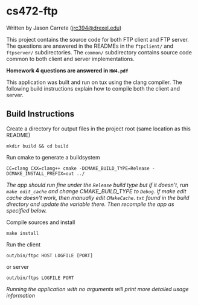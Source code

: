 cs472-ftp
=========
Written by Jason Carrete (jrc394@drexel.edu)

This project contains the source code for both FTP client and FTP server. The
questions are answered in the READMEs in the `ftpclient/` and `ftpserver/`
subdirectories. The `common/` subdirectory contains source code common to both
client and server implementations.

**Homework 4 questions are answered in `HW4.pdf`**

This application was built and run on tux using the clang compiler. The
following build instructions explain how to compile both the client and
server.

Build Instructions
------------------
Create a directory for output files in the project root (same location as
this README)

    mkdir build && cd build

Run cmake to generate a buildsystem

    CC=clang CXX=clang++ cmake -DCMAKE_BUILD_TYPE=Release -DCMAKE_INSTALL_PREFIX=out ../

*The app should run fine under the `Release` build type but if it doesn't, run
`make edit_cache` and change CMAKE_BUILD_TYPE to `Debug`. If make edit cache
doesn't work, then manually edit `CMakeCache.txt` found in the build
directory and update the variable there. Then recompile the app as specified
below.*

Compile sources and install

    make install

Run the client

    out/bin/ftpc HOST LOGFILE [PORT]

or server

    out/bin/ftps LOGFILE PORT

*Running the application with no arguments will print more detailed usage information*